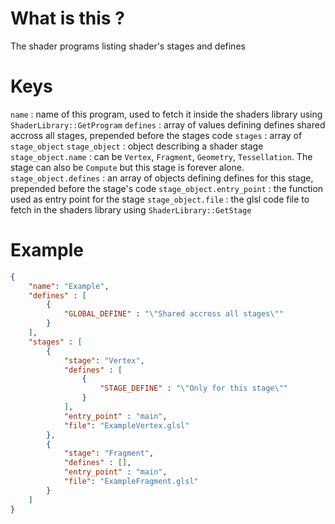 # What is this ?
The shader programs listing shader's stages and defines

# Keys
`name` : name of this program, used to fetch it inside the shaders library using `ShaderLibrary::GetProgram`
`defines` : array of values defining defines shared accross all stages, prepended before the stages code
`stages` : array of `stage_object`
`stage_object` : object describing a shader stage
`stage_object.name` : can be `Vertex`, `Fragment`, `Geometry`, `Tessellation`. The stage can also be `Compute` but this stage is forever alone.
`stage_object.defines` : an array of objects defining defines for this stage, prepended before the stage's code
`stage_object.entry_point` : the function used as entry point for the stage
`stage_object.file` : the glsl code file to fetch in the shaders library using `ShaderLibrary::GetStage`

# Example
```json
{
    "name": "Example",
    "defines" : [
        {
            "GLOBAL_DEFINE" : "\"Shared accross all stages\""
        }
    ],
    "stages" : [
        {
            "stage": "Vertex",
            "defines" : [
                {
                    "STAGE_DEFINE" : "\"Only for this stage\""
                }
            ],
            "entry_point" : "main",
            "file": "ExampleVertex.glsl"
        },
        {
            "stage": "Fragment",
            "defines" : [],
            "entry_point" : "main",
            "file": "ExampleFragment.glsl"
        }
    ]
}
```